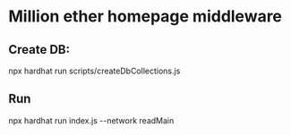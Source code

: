# Million ether homepage middleware

## Create DB:
npx hardhat run scripts/createDbCollections.js

## Run
npx hardhat run index.js --network readMain

